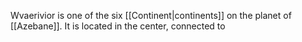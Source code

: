 Wvaerivior is one of the six [[Continent|continents]] on the planet of [[Azebane]]. It is located in the center, connected to 